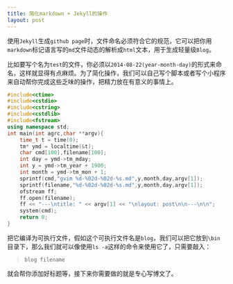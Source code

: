 ```yaml
---
title: 简化markdown + Jekyll的操作
layout: post
---
```


使用`Jekyll`生成`github page`时，文件命名必须符合它的规范，它可以把你用`markdown`标记语言写的`md`文件动态的解析成`html`文本，用于生成轻量级`Blog`。

比如要写个名为`test`的文件，你必须以`2014-08-22(year-month-day)`的形式来命名，这样就显得有点麻烦。为了简化操作，我们可以自己写个脚本或者写个小程序来自动帮你完成这些乏味的操作，把精力放在有意义的事情上。



```CPP
#include<ctime>
#include<cstdio>
#include<cstring>
#include<cstdlib>
#include<fstream>
using namespace std;
int main(int agrc,char **argv){
    time_t t = time(0);
    tm* ymd = localtime(&t);
    char cmd[100],filename[100];
    int day = ymd->tm_mday;
    int y = ymd->tm_year + 1900;
    int month = ymd->tm_mon + 1;
    sprintf(cmd,"gvim %d-%02d-%02d-%s.md",y,month,day,argv[1]);
    sprintf(filename,"%d-%02d-%02d-%s.md",y,month,day,argv[1]);
    ofstream ff;
    ff.open(filename);
    ff << "---\ntitle: " << argv[1] << "\nlayout: post\n\n---\n\n";
    system(cmd);
    return 0;
}
```

把它编译为可执行文件，假如这个可执行文件名是`blog`，我们可以把它放到`\bin`目录下，那么我们就可以像使用`ls -a`这样的命令来使用它了，只需要敲入：

>`blog filename`

就会帮你添加好标题等，接下来你需要做的就是专心写博文了。
